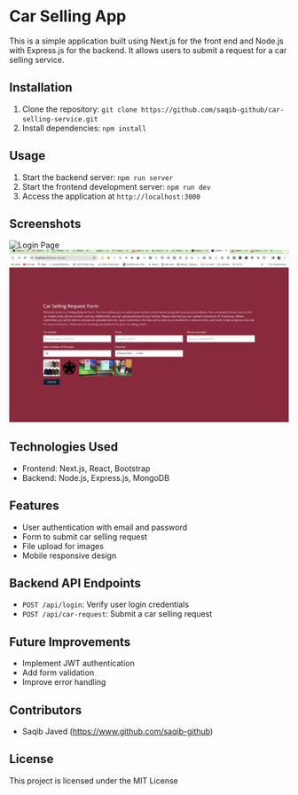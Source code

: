 # Car Selling App

This is a simple application built using Next.js for the front end and Node.js with Express.js for the backend. It allows users to submit a request for a car selling service.

## Installation

1. Clone the repository: `git clone https://github.com/saqib-github/car-selling-service.git`
2. Install dependencies: `npm install`

## Usage

1. Start the backend server: `npm run server`
2. Start the frontend development server: `npm run dev`
3. Access the application at `http://localhost:3000`

## Screenshots

![Login Page](/screenshots/login.png)
![Car Request Form](/screenshots/car-request.png)

## Technologies Used

- Frontend: Next.js, React, Bootstrap
- Backend: Node.js, Express.js, MongoDB

## Features

- User authentication with email and password
- Form to submit car selling request
- File upload for images
- Mobile responsive design

## Backend API Endpoints

- `POST /api/login`: Verify user login credentials
- `POST /api/car-request`: Submit a car selling request

## Future Improvements

- Implement JWT authentication
- Add form validation
- Improve error handling

## Contributors

- Saqib Javed (https://www.github.com/saqib-github)


## License

This project is licensed under the MIT License